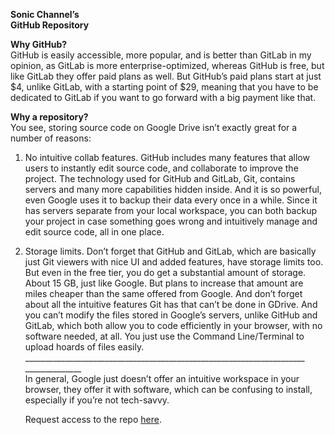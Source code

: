 **Sonic Channel’s**  
**GitHub Repository**

**Why GitHub?**  
GitHub is easily accessible, more popular, and is better than GitLab in my opinion, as GitLab is more enterprise-optimized, whereas GitHub is free, but like GitLab they offer paid plans as well. But GitHub’s paid plans start at just $4, unlike GitLab, with a starting point of $29, meaning that you have to be dedicated to GitLab if you want to go forward with a big payment like that.

**Why a repository?**  
You see, storing source code on Google Drive isn’t exactly great for a number of reasons:

1. No intuitive collab features. GitHub includes many features that allow users to instantly edit source code, and collaborate to improve the project. The technology used for GitHub and GitLab, Git, contains servers and many more capabilities hidden inside. And it is so powerful, even Google uses it to backup their data every once in a while. Since it has servers separate from your local workspace, you can both backup your project in case something goes wrong and intuitively manage and edit source code, all in one place.  
1. Storage limits. Don’t forget that GitHub and GitLab, which are basically just Git viewers with nice UI and added features, have storage limits too. But even in the free tier, you do get a substantial amount of storage. About 15 GB, just like Google. But plans to increase that amount are miles cheaper than the same offered from Google. And don’t forget about all the intuitive features Git has that can’t be done in GDrive. And you can’t modify the files stored in Google’s servers, unlike GitHub and GitLab, which both allow you to code efficiently in your browser, with no software needed, at all. You just use the Command Line/Terminal to upload hoards of files easily.  
   \_\_\_\_\_\_\_\_\_\_\_\_\_\_\_\_\_\_\_\_\_\_\_\_\_\_\_\_\_\_\_\_\_\_\_\_\_\_\_\_\_\_\_\_\_\_\_\_\_\_\_\_\_\_\_\_\_\_\_\_\_\_\_\_\_\_\_\_\_\_ _\_\_\_\_\_\_\_\_\_\_\_\_\_  
   In general, Google just doesn’t offer an intuitive workspace in your browser, they offer it with software, which can be confusing to install, especially if you’re not tech-savvy.  
     
   Request access to the repo [here](https://docs.google.com/forms/d/e/1FAIpQLSe\_FYmGQlg-fOFvFg8JbKAGLTUwH0Z4G5\_45yukoSKRbwcQUQ/viewform).  




   
